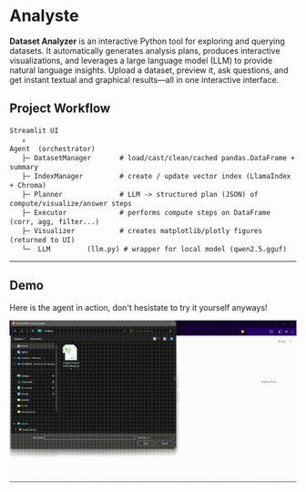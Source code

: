 # Analyste

**Dataset Analyzer** is an interactive Python tool for exploring and querying datasets. It automatically generates analysis plans, produces interactive visualizations, and leverages a large language model (LLM) to provide natural language insights. Upload a dataset, preview it, ask questions, and get instant textual and graphical results—all in one interactive interface.

## Project Workflow

```
Streamlit UI
   ↓
Agent  (orchestrator)
   ├─ DatasetManager       # load/cast/clean/cached pandas.DataFrame + summary
   ├─ IndexManager         # create / update vector index (LlamaIndex + Chroma)
   ├─ Planner              # LLM -> structured plan (JSON) of compute/visualize/answer steps
   ├─ Executor             # performs compute steps on DataFrame (corr, agg, filter...)
   ├─ Visualizer           # creates matplotlib/plotly figures (returned to UI)
   └─  LLM         (llm.py) # wrapper for local model (qwen2.5.gguf)
```

---

## Demo

Here is the agent in action, don't hesistate to try it yourself anyways!

<img src="demo.gif" alt="Demo" width="800"/>
